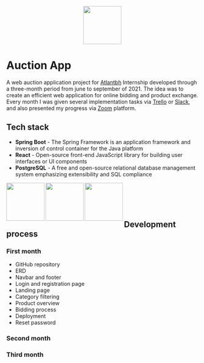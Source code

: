 
<p align="center">
  <img width="100" height="100" src="https://media.glassdoor.com/sqll/1172252/atlantbh-squarelogo-1508334484095.png">
</p>

# Auction App 

A web auction application project for [Atlantbh](https://www.atlantbh.com/) Internship developed through a three-month period from june to september of 2021. The idea was to create an efficient web application for online bidding and product exchange. Every month I was given several implementation tasks via [Trello](https://trello.com/) or [Slack](https://app.slack.com/), and also presented my progress via [Zoom](https://zoom.us/) platform.

## Tech stack

- **Spring Boot** - The Spring Framework is an application framework and inversion of control container for the Java platform
- **React** - Open-source front-end JavaScript library for building user interfaces or UI components
- **PostgreSQL** - A free and open-source relational database management system emphasizing extensibility and SQL compliance

<p>
<img align="left" width="100" height="100" src="https://pbs.twimg.com/profile_images/1235868806079057921/fTL08u_H_400x400.png">
<img align="left" width="100" height="100" src="https://nextsoftware.io/files/images/logos/main/reactjs-logo.png">
<img align="left" width="100" height="100" src="https://www.postgresql.org/media/img/about/press/elephant.png">
</p><br/><br/><br/><br/>  



## Development process

### First month

- GitHub repository
- ERD
- Navbar and footer
- Login and registration page
- Landing page
- Category filtering
- Product overview
- Bidding process
- Deployment
- Reset password

### Second month

### Third month




